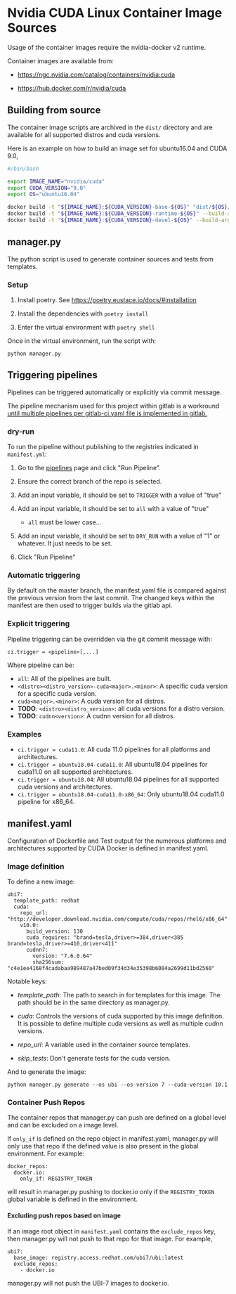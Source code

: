 # Nvidia CUDA Linux Container Image Sources

Usage of the container images require the nvidia-docker v2 runtime.

Container images are available from:

- https://ngc.nvidia.com/catalog/containers/nvidia:cuda

- https://hub.docker.com/r/nvidia/cuda

## Building from source

The container image scripts are archived in the `dist/` directory and are available for all
supported distros and cuda versions.

Here is an example on how to build an image set for ubuntu16.04 and CUDA 9.0,

```bash
#/bin/bash

export IMAGE_NAME="nvidia/cuda"
export CUDA_VERSION="9.0"
export OS="ubuntu16.04"

docker build -t "${IMAGE_NAME}:${CUDA_VERSION}-base-${OS}" "dist/${OS}/${CUDA_VERSION}/base"
docker build -t "${IMAGE_NAME}:${CUDA_VERSION}-runtime-${OS}" --build-arg "IMAGE_NAME=${IMAGE_NAME}" "dist/${OS}/${CUDA_VERSION}/runtime"
docker build -t "${IMAGE_NAME}:${CUDA_VERSION}-devel-${OS}" --build-arg "IMAGE_NAME=${IMAGE_NAME}" "dist/${OS}/${CUDA_VERSION}/devel"
```

## manager.py

The python script is used to generate container sources and tests from templates.

### Setup

1. Install poetry. See https://poetry.eustace.io/docs/#installation

1. Install the dependencies with `poetry install`

1. Enter the virtual environment with `poetry shell`

Once in the virtual environment, run the script with:


```
python manager.py
```

## Triggering pipelines

Pipelines can be triggered automatically or explicitly via commit message.

The pipeline mechanism used for this project within gitlab is a workround [until multiple pipelines per gitlab-ci.yaml file is implemented in gitlab.](https://gitlab.com/gitlab-org/gitlab-ce/issues/22972)

### dry-run

To run the pipeline without publishing to the registries indicated in `manifest.yml`:

1. Go to the [pipelines](https://gitlab.com/nvidia/cuda/pipelines) page and click "Run Pipeline".

1. Ensure the correct branch of the repo is selected.

1. Add an input variable, it should be set to `TRIGGER` with a value of "true"

1. Add an input variable, it should be set to `all` with a value of "true"

   * `all` must be lower case...

1. Add an input variable, it should be set to `DRY_RUN` with a value of "1" or whatever. It just needs to be set.

1. Click "Run Pipeline"

### Automatic triggering

By default on the master branch, the manifest.yaml file is compared against the previous version from the last commit. The changed keys within the manifest are then used to trigger builds via the gitlab api.

### Explicit triggering

Pipeline triggering can be overridden via the git commit message with:

```
ci.trigger = <pipeline>[,...]
```

Where pipeline can be:

- `all`: All of the pipelines are built.
- `<distro><distro_version>-cuda<major>.<minor>`: A specific cuda version for a specific cuda version.
- `cuda<major>.<minor>`: A cuda version for all distros.
- **TODO**: `<distro><distro_version>`: all cuda versions for a distro version.
- **TODO**: `cudnn<version>`: A cudnn version for all distros.

### Examples

* `ci.trigger = cuda11.0`: All cuda 11.0 pipelines for all platforms and architectures.
* `ci.trigger = ubuntu18.04-cuda11.0`: All ubuntu18.04 pipelines for cuda11.0 on all supported architectures.
* `ci.trigger = ubuntu18.04`: All ubuntu18.04 pipelines for all supported cuda versions and architectures.
* `ci.trigger = ubuntu18.04-cuda11.0-x86_64`: Only ubuntu18.04 cuda11.0 pipeline for x86_64.

## manifest.yaml

Configuration of Dockerfile and Test output for the numerous platforms and architectures supported by CUDA Docker is defined in manifest.yaml.

### Image definition

To define a new image:

```
ubi7:
  template_path: redhat
  cuda:
    repo_url: "http://developer.download.nvidia.com/compute/cuda/repos/rhel6/x86_64"
    v10.0:
      build_version: 130
      cuda_requires: "brand=tesla,driver>=384,driver<385 brand=tesla,driver>=410,driver<411"
      cudnn7:
        version: "7.6.0.64"
        sha256sum: "c4e1ee4168f4cadabaa989487a47bed09f34d34e35398b6084a2699d11bd2560"
```

Notable keys:

* *template_path*: The path to search in for templates for this image. The path should be in the same directory as manager.py.

* *cuda*: Controls the versions of cuda supported by this image definition. It is possible to define multiple cuda versions as well as multiple cudnn versions.

* *repo_url*: A variable used in the container source templates.

* *skip_tests*: Don't generate tests for the cuda version.

And to generate the image:

```
python manager.py generate --os ubi --os-version 7 --cuda-version 10.1
```

### Container Push Repos

The container repos that manager.py can push are defined on a global level and can be excluded on a image level.

If `only_if` is defined on the repo object in manifest.yaml, manager.py will only use that repo if the defined value is also present in the global environment. For example:

```
docker_repos:
  docker.io:
    only_if: REGISTRY_TOKEN
```

will result in manager.py pushing to docker.io only if the `REGISTRY_TOKEN` global variable is defined in the environment.

#### Excluding push repos based on image

If an image root object in `manifest.yaml` contains the `exclude_repos` key, then manager.py will not push to that repo for that image. For example,

```
ubi7:
  base_image: registry.access.redhat.com/ubi7/ubi:latest
  exclude_repos:
    - docker.io
```

manager.py will not push the UBI-7 images to docker.io.
